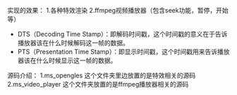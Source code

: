 实现的效果：
1.各种特效渲染
2.ffmpeg视频播放器（包含seek功能，暂停，开始等）
* DTS（Decoding Time Stamp）：即解码时间戳，这个时间戳的意义在于告诉播放器该在什么时候解码这一帧的数据。
* PTS（Presentation Time Stamp）：即显示时间戳，这个时间戳用来告诉播放器该在什么时候显示这一帧的数据。




源码介绍：
1.ms_opengles 这个文件夹里边放置的是特效相关的源码
2.ms_video_player 这个文件夹放置的是ffmpeg播放器相关的源码

